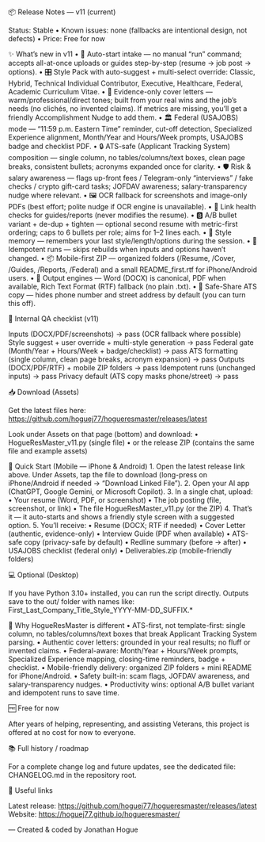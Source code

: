  📦 Release Notes — v11 (current)

Status: Stable • Known issues: none (fallbacks are intentional design, not defects) • Price: Free for now

✨ What’s new in v11
	•	🚀 Auto-start intake — no manual “run” command; accepts all-at-once uploads or guides step-by-step (resume → job post → options).
	•	🎛️ Style Pack with auto-suggest + multi-select override: Classic, Hybrid, Technical Individual Contributor, Executive, Healthcare, Federal, Academic Curriculum Vitae.
	•	💌 Evidence-only cover letters — warm/professional/direct tones; built from your real wins and the job’s needs (no clichés, no invented claims). If metrics are missing, you’ll get a friendly Accomplishment Nudge to add them.
	•	🏛️ Federal (USAJOBS) mode — “11:59 p.m. Eastern Time” reminder, cut-off detection, Specialized Experience alignment, Month/Year and Hours/Week prompts, USAJOBS badge and checklist PDF.
	•	🔒 ATS-safe (Applicant Tracking System) composition — single column, no tables/columns/text boxes, clean page breaks, consistent bullets; acronyms expanded once for clarity.
	•	🛡️ Risk & salary awareness — flags up-front fees / Telegram-only “interviews” / fake checks / crypto gift-card tasks; JOFDAV awareness; salary-transparency nudge where relevant.
	•	🖼️ OCR fallback for screenshots and image-only PDFs (best effort; polite nudge if OCR engine is unavailable).
	•	🔗 Link health checks for guides/reports (never modifies the resume).
	•	🅱️ A/B bullet variant + de-dup + tighten — optional second resume with metric-first ordering; caps to 6 bullets per role; aims for 1–2 lines each.
	•	🧷 Style memory — remembers your last style/length/options during the session.
	•	🔁 Idempotent runs — skips rebuilds when inputs and options haven’t changed.
	•	📦 Mobile-first ZIP — organized folders (/Resume, /Cover, /Guides, /Reports, /Federal) and a small README_first.rtf for iPhone/Android users.
	•	🧾 Output engines — Word (DOCX) is canonical, PDF when available, Rich Text Format (RTF) fallback (no plain .txt).
	•	🔐 Safe-Share ATS copy — hides phone number and street address by default (you can turn this off).

🧪 Internal QA checklist (v11)

Inputs (DOCX/PDF/screenshots) → pass (OCR fallback where possible)
Style suggest + user override + multi-style generation → pass
Federal gate (Month/Year + Hours/Week + badge/checklist) → pass
ATS formatting (single column, clean page breaks, acronym expansion) → pass
Outputs (DOCX/PDF/RTF) + mobile ZIP folders → pass
Idempotent runs (unchanged inputs) → pass
Privacy default (ATS copy masks phone/street) → pass

📥 Download (Assets)

Get the latest files here:
https://github.com/hoguej77/hogueresmaster/releases/latest

Look under Assets on that page (bottom) and download:
	•	HogueResMaster_v11.py (single file)
	•	or the release ZIP (contains the same file and example assets)

📱 Quick Start (Mobile — iPhone & Android)
	1.	Open the latest release link above. Under Assets, tap the file to download (long-press on iPhone/Android if needed → “Download Linked File”).
	2.	Open your AI app (ChatGPT, Google Gemini, or Microsoft Copilot).
	3.	In a single chat, upload:
• Your resume (Word, PDF, or screenshot)
• The job posting (file, screenshot, or link)
• The file HogueResMaster_v11.py (or the ZIP)
	4.	That’s it — it auto-starts and shows a friendly style screen with a suggested option.
	5.	You’ll receive:
• Resume (DOCX; RTF if needed)
• Cover Letter (authentic, evidence-only)
• Interview Guide (PDF when available)
• ATS-safe copy (privacy-safe by default)
• Redline summary (before → after)
• USAJOBS checklist (federal only)
• Deliverables.zip (mobile-friendly folders)

💻 Optional (Desktop)

If you have Python 3.10+ installed, you can run the script directly. Outputs save to the out/ folder with names like:
First_Last_Company_Title_Style_YYYY-MM-DD_SUFFIX.*

🥊 Why HogueResMaster is different
	•	ATS-first, not template-first: single column, no tables/columns/text boxes that break Applicant Tracking System parsing.
	•	Authentic cover letters: grounded in your real results; no fluff or invented claims.
	•	Federal-aware: Month/Year + Hours/Week prompts, Specialized Experience mapping, closing-time reminders, badge + checklist.
	•	Mobile-friendly delivery: organized ZIP folders + mini README for iPhone/Android.
	•	Safety built-in: scam flags, JOFDAV awareness, and salary-transparency nudges.
	•	Productivity wins: optional A/B bullet variant and idempotent runs to save time.

🆓 Free for now

After years of helping, representing, and assisting Veterans, this project is offered at no cost for now to everyone.

📚 Full history / roadmap

For a complete change log and future updates, see the dedicated file:
CHANGELOG.md in the repository root.

🔗 Useful links

Latest release: https://github.com/hoguej77/hogueresmaster/releases/latest
Website: https://hoguej77.github.io/hogueresmaster/

— Created & coded by Jonathan Hogue
